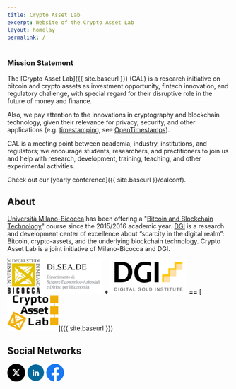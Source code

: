 ```yaml
---
title: Crypto Asset Lab
excerpt: Website of the Crypto Asset Lab
layout: homelay
permalink: /
---
```


### Mission Statement

The [Crypto Asset Lab]({{ site.baseurl }}) (CAL)
is a research initiative
on bitcoin and crypto assets
as investment opportunity, fintech innovation,
and regulatory challenge,
with special regard for their disruptive role
in the future of money and finance.

Also, we pay attention to the innovations
in cryptography and blockchain technology,
given their relevance for privacy,
security, and other applications
(e.g. [timestamping](https://dgi.io/ots/), see
[OpenTimestamps](https://opentimestamps.org/)).

CAL is a meeting point between academia, industry,
institutions, and regulators; we encourage students, researchers,
and practitioners to join us and help with
research, development, training, teaching, and
other experimental activities.

Check out our [yearly conference]({{ site.baseurl }}/calconf).

## About

[Università Milano-Bicocca](https://www.unimib.it)
has been offering a
"[Bitcoin and Blockchain Technology](https://www.ametrano.net/bbt/)"
course since the 2015/2016 academic year.
[DGI](https://dgi.io)
is a research and development center of excellence about “scarcity in the digital realm”: Bitcoin, crypto-assets, and the underlying blockchain technology.
Crypto Asset Lab is a joint initiative of Milano-Bicocca and DGI.

[<img src="/img/diseade.png" height="80">](https://www.diseade.unimib.it/it)
**+**
[<img src="/img/dgi-logo.jpg" height="80">](https://dgi.io)
**==**
[<img src="/img/cal.png" height="80">]({{ site.baseurl }})

## Social Networks

[<img src="/img/twitter_x.png" height="40">](https://x.com/CryptoAssetLab)
[<img src="/img/linkedin.png" height="40">](https://www.linkedin.com/company/cryptoassetlab)
[<img src="/img/facebook.png" height="40">](https://www.facebook.com/CryptoAssetLab)

